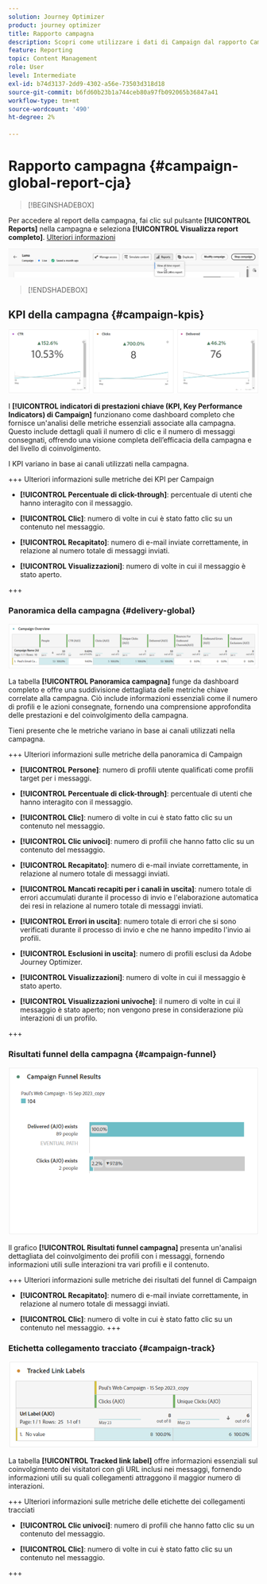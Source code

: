 ```yaml
---
solution: Journey Optimizer
product: journey optimizer
title: Rapporto campagna
description: Scopri come utilizzare i dati di Campaign dal rapporto Campaign
feature: Reporting
topic: Content Management
role: User
level: Intermediate
exl-id: b74d3137-2dd9-4302-a56e-73503d318d18
source-git-commit: b6fd60b23b1a744ceb80a97fb092065b36847a41
workflow-type: tm+mt
source-wordcount: '490'
ht-degree: 2%

---
```


# Rapporto campagna {#campaign-global-report-cja}

>[!BEGINSHADEBOX]

Per accedere al report della campagna, fai clic sul pulsante **[!UICONTROL Reports]** nella campagna e seleziona **[!UICONTROL Visualizza report completo]**. [Ulteriori informazioni](report-gs-cja.md)

![](assets/report-access.png)

>[!ENDSHADEBOX]

## KPI della campagna {#campaign-kpis}

![](assets/cja-email-kpis.png)

I **[!UICONTROL indicatori di prestazioni chiave (KPI, Key Performance Indicators) di Campaign]** funzionano come dashboard completo che fornisce un&#39;analisi delle metriche essenziali associate alla campagna. Questo include dettagli quali il numero di clic e il numero di messaggi consegnati, offrendo una visione completa dell’efficacia della campagna e del livello di coinvolgimento.

I KPI variano in base ai canali utilizzati nella campagna.

+++ Ulteriori informazioni sulle metriche dei KPI per Campaign

* **[!UICONTROL Percentuale di click-through]**: percentuale di utenti che hanno interagito con il messaggio.

* **[!UICONTROL Clic]**: numero di volte in cui è stato fatto clic su un contenuto nel messaggio.

* **[!UICONTROL Recapitato]**: numero di e-mail inviate correttamente, in relazione al numero totale di messaggi inviati.

* **[!UICONTROL Visualizzazioni]**: numero di volte in cui il messaggio è stato aperto.

+++

### Panoramica della campagna {#delivery-global}

![](assets/cja-campaign-overview.png)

La tabella **[!UICONTROL Panoramica campagna]** funge da dashboard completo e offre una suddivisione dettagliata delle metriche chiave correlate alla campagna. Ciò include informazioni essenziali come il numero di profili e le azioni consegnate, fornendo una comprensione approfondita delle prestazioni e del coinvolgimento della campagna.

Tieni presente che le metriche variano in base ai canali utilizzati nella campagna.

+++ Ulteriori informazioni sulle metriche della panoramica di Campaign

* **[!UICONTROL Persone]**: numero di profili utente qualificati come profili target per i messaggi.

* **[!UICONTROL Percentuale di click-through]**: percentuale di utenti che hanno interagito con il messaggio.

* **[!UICONTROL Clic]**: numero di volte in cui è stato fatto clic su un contenuto nel messaggio.

* **[!UICONTROL Clic univoci]**: numero di profili che hanno fatto clic su un contenuto del messaggio.

* **[!UICONTROL Recapitato]**: numero di e-mail inviate correttamente, in relazione al numero totale di messaggi inviati.

* **[!UICONTROL Mancati recapiti per i canali in uscita]**: numero totale di errori accumulati durante il processo di invio e l&#39;elaborazione automatica dei resi in relazione al numero totale di messaggi inviati.

* **[!UICONTROL Errori in uscita]**: numero totale di errori che si sono verificati durante il processo di invio e che ne hanno impedito l&#39;invio ai profili.

* **[!UICONTROL Esclusioni in uscita]**: numero di profili esclusi da Adobe Journey Optimizer.

* **[!UICONTROL Visualizzazioni]**: numero di volte in cui il messaggio è stato aperto.

* **[!UICONTROL Visualizzazioni univoche]**: il numero di volte in cui il messaggio è stato aperto; non vengono prese in considerazione più interazioni di un profilo.

+++

### Risultati funnel della campagna {#campaign-funnel}

![](assets/cja-campaign-funnel.png)

Il grafico **[!UICONTROL Risultati funnel campagna]** presenta un&#39;analisi dettagliata del coinvolgimento dei profili con i messaggi, fornendo informazioni utili sulle interazioni tra vari profili e il contenuto.

+++ Ulteriori informazioni sulle metriche dei risultati del funnel di Campaign

* **[!UICONTROL Recapitato]**: numero di e-mail inviate correttamente, in relazione al numero totale di messaggi inviati.

* **[!UICONTROL Clic]**: numero di volte in cui è stato fatto clic su un contenuto nel messaggio.
+++

### Etichetta collegamento tracciato {#campaign-track}

![](assets/cja-campaign-tracked-link.png)

La tabella **[!UICONTROL Tracked link label]** offre informazioni essenziali sul coinvolgimento dei visitatori con gli URL inclusi nei messaggi, fornendo informazioni utili su quali collegamenti attraggono il maggior numero di interazioni.

+++ Ulteriori informazioni sulle metriche delle etichette dei collegamenti tracciati

* **[!UICONTROL Clic univoci]**: numero di profili che hanno fatto clic su un contenuto del messaggio.

* **[!UICONTROL Clic]**: numero di volte in cui è stato fatto clic su un contenuto nel messaggio.

+++
